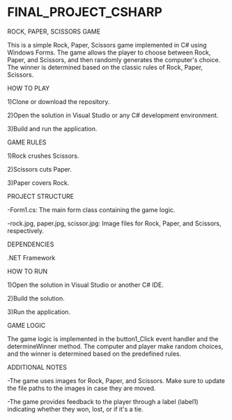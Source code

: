 # FINAL_PROJECT_CSHARP


ROCK, PAPER, SCISSORS GAME

This is a simple Rock, Paper, Scissors game implemented in C# using Windows Forms. The game allows the player to choose between Rock, Paper, and Scissors, and then randomly generates the computer's choice. The winner is determined based on the classic rules of Rock, Paper, Scissors.


HOW TO PLAY

1)Clone or download the repository.

2)Open the solution in Visual Studio or any C# development environment.

3)Build and run the application.


GAME RULES

1)Rock crushes Scissors.

2)Scissors cuts Paper.

3)Paper covers Rock.


PROJECT STRUCTURE

-Form1.cs: The main form class containing the game logic.


-rock.jpg, paper.jpg, scissor.jpg: Image files for Rock, Paper, and Scissors, respectively.


DEPENDENCIES

.NET Framework


HOW TO RUN

1)Open the solution in Visual Studio or another C# IDE.

2)Build the solution.

3)Run the application.


GAME LOGIC

The game logic is implemented in the button1_Click event handler and the determineWinner method. The computer and player make random choices, and the winner is determined based on the predefined rules.


ADDITIONAL NOTES

-The game uses images for Rock, Paper, and Scissors. Make sure to update the file paths to the images in case they are moved.

-The game provides feedback to the player through a label (label1) indicating whether they won, lost, or if it's a tie.
